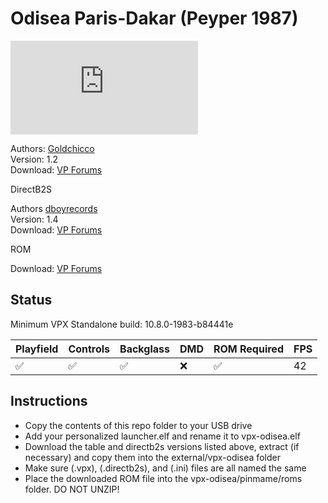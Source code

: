 # Odisea Paris-Dakar (Peyper 1987)

![Table Preview](https://www.vpforums.org/index.php?app=downloads&module=display&section=screenshot&record=82556&id=15360&full=1)

Authors: [Goldchicco](https://vpuniverse.com/profile/23579-goldchicco/)  
Version: 1.2  
Download: [VP Forums](https://www.vpforums.org/index.php?app=downloads&showfile=15360)

DirectB2S

Authors [dboyrecords](https://www.vpforums.org/index.php?showuser=59710)  
Version: 1.4  
Download: [VP Forums](https://www.vpforums.org/index.php?app=downloads&showfile=10931)

ROM

Download: [VP Forums](https://www.vpforums.org/index.php?app=downloads&showfile=448)

## Status 

Minimum VPX Standalone build: 10.8.0-1983-b84441e

| Playfield | Controls | Backglass | DMD | ROM Required | FPS | 
|-----------|----------|-----------|-----|--------------|-----|
| :white_check_mark: | :white_check_mark: | :white_check_mark: | :x: | :white_check_mark: | 42 |

## Instructions

- Copy the contents of this repo folder to your USB drive
- Add your personalized launcher.elf and rename it to vpx-odisea.elf
- Download the table and directb2s versions listed above, extract (if necessary) and copy them into the external/vpx-odisea folder
- Make sure (.vpx), (.directb2s), and (.ini) files are all named the same
- Place the downloaded ROM file into the vpx-odisea/pinmame/roms folder. DO NOT UNZIP!

